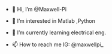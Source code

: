 - 👋 Hi, I’m @Maxwell-Pi
- 👀 I’m interested in Matlab ,Python
- 🌱 I’m currently learning electrical eng.

- 📫 How to reach me IG: @maxwellpi_

<!---
Maxwell-Pi/Maxwell-Pi is a ✨ special ✨ repository because its `README.md` (this file) appears on your GitHub profile.
You can click the Preview link to take a look at your changes.
--->
